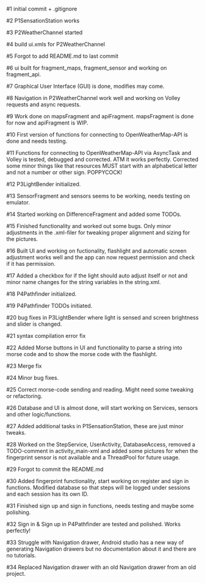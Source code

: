 #1 initial commit + .gitignore

#2 P1SensationStation works 

#3 P2WeatherChannel started

#4 build ui.xmls for P2WeatherChannel

#5 Forgot to add README.md to last commit

#6 ui built for fragment_maps, fragment_sensor and working on fragment_api.

#7 Graphical User Interface (GUI) is done, modifies may come.

#8 Navigation in P2WeatherChannel work well and working on Volley requests and async requests.

#9 Work done on mapsFragment and apiFragment. mapsFragment is done for now and apiFragment is WIP.

#10 First version of functions for connecting to OpenWeatherMap-API is done and needs testing.

#11 Functions for connecting to OpenWeatherMap-API via AsyncTask and Volley is tested, debugged and corrected. ATM it works perfectly.
	Corrected some minor things like that resources MUST start with an alphabetical letter and not a number or other sign. POPPYCOCK!
	
#12 P3LightBender initialized.

#13 SensorFragment and sensors seems to be working, needs testing on emulator.

#14 Started working on DifferenceFragment and added some TODOs.

#15 Finished functionality and worked out some bugs. Only minor adjustments in the .xml-filer for tweaking proper alignment and sizing for the pictures.

#16 Built UI and working on fuctionality, flashlight and automatic screen adjustment works well and the app can now request permission and check if it has permission.

#17 Added a checkbox for if the light should auto adjust itself or not and minor name changes for the string variables in the string.xml.

#18 P4Pathfinder initialized.

#19 P4Pathfinder TODOs initiated.

#20 bug fixes in P3LightBender where light is sensed and screen brightness and slider is changed.

#21 syntax compilation error fix

#22 Added Morse buttons in UI and functionality to parse a string into morse code and to show the morse code with the flashlight.

#23 Merge fix

#24 Minor bug fixes.

#25 Correct morse-code sending and reading. Might need some tweaking or refactoring.

#26 Database and UI is almost done, will start working on Services, sensors and other logic/functions.

#27 Added additional tasks in P1SensationStation, these are just minor tweaks.

#28 Worked on the StepService, UserActivity, DatabaseAccess, removed a TODO-comment in activity_main-xml and added some pictures for when the fingerprint sensor is not available and a ThreadPool for future usage.

#29 Forgot to commit the README.md

#30 Added fingerprint functionality, start working on register and sign in functions. Modified database so that steps will be logged under sessions and each session has its own ID.

#31 Finished sign up and sign in functions, needs testing and maybe some polishing.

#32 Sign in & Sign up in P4Pathfinder are tested and polished. Works perfectly! 

#33 Struggle with Navigation drawer, Android studio has a new way of generating Navigation drawers but no documentation about it and there are no tutorials.

#34 Replaced Navigation drawer with an old Navigation drawer from an old project.